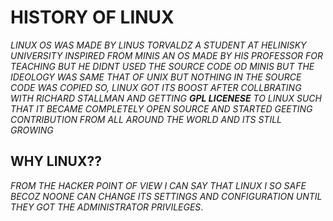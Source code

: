 # HISTORY OF LINUX 

*LINUX OS WAS MADE BY LINUS TORVALDZ A STUDENT AT HELINISKY UNIVERSITY INSPIRED FROM  MINIS AN OS MADE BY HIS PROFESSOR FOR TEACHING BUT HE DIDNT USED THE SOURCE CODE OD MINIS 
BUT THE IDEOLOGY WAS SAME THAT OF UNIX BUT NOTHING IN THE SOURCE CODE WAS COPIED SO, LINUX GOT ITS BOOST AFTER COLLBRATING WITH RICHARD STALLMAN AND GETTING **GPL LICENESE** TO LINUX 
SUCH THAT IT BECAME COMPLETELY OPEN SOURCE AND STARTED GEETING CONTRIBUTION FROM ALL AROUND THE WORLD AND ITS STILL GROWING*

## WHY LINUX??

*FROM THE HACKER POINT OF VIEW I CAN SAY THAT LINUX I SO SAFE BECOZ NOONE CAN CHANGE ITS SETTINGS AND CONFIGURATION UNTIL THEY GOT THE ADMINISTRATOR PRIVILEGES*.
